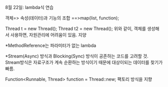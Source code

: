 8월 22일: lambda식  연습

객체=> 속성(데이터)과 기능의 조합
==>map(list, function);

Thread t = new Thread();
Thread t2 = new Thread();
위와 같이, 객체를 생성해서 사용하면, 자원관리에 어려움이 있음. 지양

*MethodReference는 파라미터가 없는 lambda


*Stream(Async) 방식과 Blocking(Sync) 방식이 공존하는 코드를 고려할 것.
Stream방식은 자료구조가 계속 순환하는 방식이기 때문에 대상이되는 데이터를 찾기가 빠름.

Function<Runnable, Thread> function = Thread::new;
팩토리 방식을 지향

